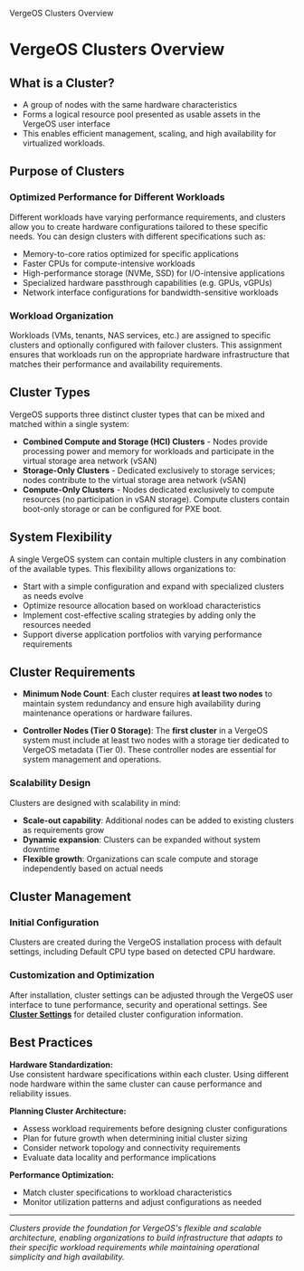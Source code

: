 VergeOS Clusters Overview
# VergeOS Clusters Overview

## What is a Cluster?

   - A group of nodes with the same hardware characteristics
   - Forms a logical resource pool presented as usable assets in the VergeOS user interface
   - This enables efficient management, scaling, and high availability for virtualized workloads.

## Purpose of Clusters

### Optimized Performance for Different Workloads

Different workloads have varying performance requirements, and clusters allow you to create hardware configurations tailored to these specific needs. You can design clusters with different specifications such as:

- Memory-to-core ratios optimized for specific applications
- Faster CPUs for compute-intensive workloads
- High-performance storage (NVMe, SSD) for I/O-intensive applications
- Specialized hardware passthrough capabilities (e.g. GPUs, vGPUs)
- Network interface configurations for bandwidth-sensitive workloads

### Workload Organization

Workloads (VMs, tenants, NAS services, etc.) are assigned to specific clusters and optionally configured with failover clusters. This assignment ensures that workloads run on the appropriate hardware infrastructure that matches their performance and availability requirements.


## Cluster Types

VergeOS supports three distinct cluster types that can be mixed and matched within a single system:

* **Combined Compute and Storage (HCI) Clusters** - Nodes provide processing power and memory for workloads and participate in the virtual storage area network (vSAN)
* **Storage-Only Clusters** - Dedicated exclusively to storage services; nodes contribute to the virtual storage area network (vSAN)
* **Compute-Only Clusters** - Nodes dedicated exclusively to compute resources (no participation in vSAN storage).
Compute clusters contain boot-only storage or can be configured for PXE boot.

## System Flexibility

A single VergeOS system can contain multiple clusters in any combination of the available types. This flexibility allows organizations to:

- Start with a simple configuration and expand with specialized clusters as needs evolve
- Optimize resource allocation based on workload characteristics
- Implement cost-effective scaling strategies by adding only the resources needed
- Support diverse application portfolios with varying performance requirements

## Cluster Requirements

* **Minimum Node Count**: Each cluster requires **at least two nodes** to maintain system redundancy and ensure high availability during maintenance operations or hardware failures.

* **Controller Nodes (Tier 0 Storage)**: The **first cluster** in a VergeOS system must include at least two nodes with a storage tier dedicated to VergeOS metadata (Tier 0). These controller nodes are essential for system management and operations.

### Scalability Design

Clusters are designed with scalability in mind:  

  - **Scale-out capability**: Additional nodes can be added to existing clusters as requirements grow  
  - **Dynamic expansion**: Clusters can be expanded without system downtime  
  - **Flexible growth**: Organizations can scale compute and storage independently based on actual needs  

## Cluster Management

### Initial Configuration
Clusters are created during the VergeOS installation process with default settings, including Default CPU type based on detected CPU hardware. 

### Customization and Optimization
After installation, cluster settings can be adjusted through the VergeOS user interface to tune performance, security and operational settings.  See **[Cluster Settings](/product-guide/system/cluster-settings)** for detailed cluster configuration information.


## Best Practices

**Hardware Standardization:**  
Use consistent hardware specifications within each cluster. Using different node hardware within the same cluster can cause performance and reliability issues.

**Planning Cluster Architecture:** 

  - Assess workload requirements before designing cluster configurations
  - Plan for future growth when determining initial cluster sizing
  - Consider network topology and connectivity requirements
  - Evaluate data locality and performance implications

**Performance Optimization:**  

  - Match cluster specifications to workload characteristics  
  - Monitor utilization patterns and adjust configurations as needed  

---

*Clusters provide the foundation for VergeOS's flexible and scalable architecture, enabling organizations to build infrastructure that adapts to their specific workload requirements while maintaining operational simplicity and high availability.*

